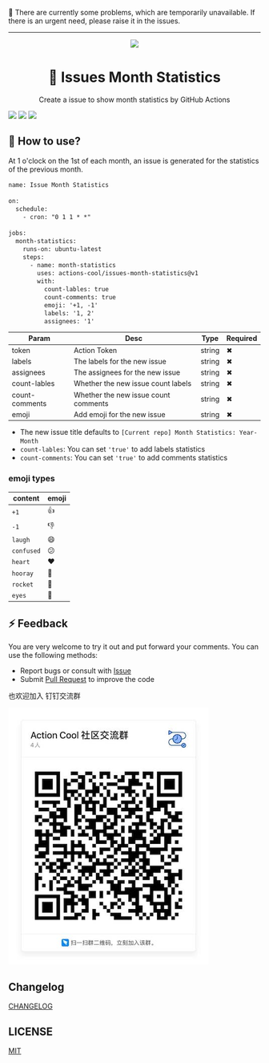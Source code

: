 🌝 There are currently some problems, which are temporarily unavailable. If there is an urgent need, please raise it in the issues.

---

<p align="center">
  <a href="">
    <img width="140" src="https://avatars.githubusercontent.com/u/73879334?s=200&v=4" />
  </a>
</p>

<h1 align="center">📅 Issues Month Statistics</h1>

<div align="center">
Create a issue to show month statistics by GitHub Actions
</div>

![](https://img.shields.io/github/workflow/status/actions-cool/issues-month-statistics/CI?style=flat-square)
[![](https://img.shields.io/badge/marketplace-issues--month--statistics-blueviolet?style=flat-square)](https://github.com/marketplace/actions/issues-month-statistics)
[![](https://img.shields.io/github/v/release/actions-cool/issues-month-statistics?style=flat-square&color=orange)](https://github.com/actions-cool/issues-month-statistics/releases)

## 🚀 How to use?

At 1 o'clock on the 1st of each month, an issue is generated for the statistics of the previous month.

```
name: Issue Month Statistics

on:
  schedule:
    - cron: "0 1 1 * *"

jobs:
  month-statistics:
    runs-on: ubuntu-latest
    steps:
      - name: month-statistics
        uses: actions-cool/issues-month-statistics@v1
        with:
          count-lables: true
          count-comments: true
          emoji: '+1, -1'
          labels: '1, 2'
          assignees: '1'
```

| Param | Desc  | Type | Required |
| -- | -- | -- | -- |
| token | Action Token | string | ✖ |
| labels | The labels for the new issue | string | ✖ |
| assignees | The assignees for the new issue | string | ✖ |
| count-lables | Whether the new issue count labels | string | ✖ |
| count-comments | Whether the new issue count comments | string | ✖ |
| emoji | Add emoji for the new issue | string | ✖ |

- The new issue title defaults to `[Current repo] Month Statistics: Year-Month`
- `count-lables`: You can set `'true'` to add labels statistics
- `count-comments`: You can set `'true'` to add comments statistics

### emoji types

| content | emoji |
| -- | -- |
| `+1` | 👍 |
| `-1` | 👎 |
| `laugh` | 😄 |
| `confused` | 😕 |
| `heart` | ❤️ |
| `hooray` | 🎉 |
| `rocket` | 🚀 |
| `eyes` | 👀 |

## ⚡ Feedback

You are very welcome to try it out and put forward your comments. You can use the following methods:

- Report bugs or consult with [Issue](https://github.com/actions-cool/issues-month-statistics/issues)
- Submit [Pull Request](https://github.com/actions-cool/issues-month-statistics/pulls) to improve the code

也欢迎加入 钉钉交流群

![](https://github.com/actions-cool/resources/blob/main/dingding.jpeg?raw=true)

## Changelog

[CHANGELOG](./CHANGELOG.md)

## LICENSE

[MIT](./LICENSE)
